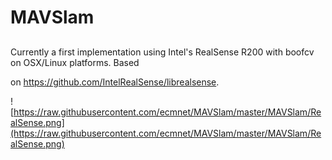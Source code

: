 # MAVSlam

## 



Currently a first implementation using Intel's RealSense R200 with boofcv on OSX/Linux platforms. Based

on https://github.com/IntelRealSense/librealsense.

![https://raw.githubusercontent.com/ecmnet/MAVSlam/master/MAVSlam/RealSense.png](https://raw.githubusercontent.com/ecmnet/MAVSlam/master/MAVSlam/RealSense.png)